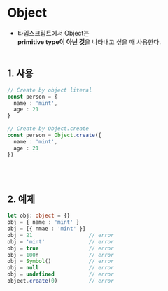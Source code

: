 # Object
* 타입스크립트에서 Object는  
**primitive type이 아닌 것**을 나타내고 싶을 때 사용한다.
<br/><br/>

## 1. 사용
```typescript
// Create by object literal
const person = {
  name : 'mint',
  age : 21
}
```

```typescript
// Create by Object.create
const person = Object.create({
  name : 'mint',
  age : 21
})
```
<br/><br/>

## 2. 예제
```typescript
let obj: object = {}
obj = { name : 'mint' }
obj = [{ nmae : 'mint' }]
obj = 21                  // error
obj = 'mint'              // error  
obj = true                // error
obj = 100n                // error
obj = Symbol()            // error
obj = null                // error
obj = undefined           // error
object.create(0)          // error
```
